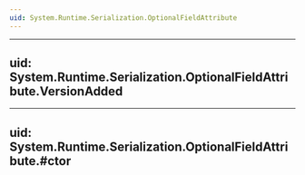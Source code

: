 ```yaml
---
uid: System.Runtime.Serialization.OptionalFieldAttribute
---
```


---
uid: System.Runtime.Serialization.OptionalFieldAttribute.VersionAdded
---

---
uid: System.Runtime.Serialization.OptionalFieldAttribute.#ctor
---

